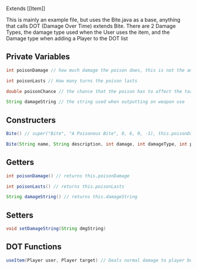 Extends [[Item]]

This is mainly an example file, but uses the Bite.java as a base, anything that calls DOT (Damage Over Time) extends Bite. There are 2 Damage Types, the damage type used when the User uses the item, and the Damage type when adding a Player to the DOT list

## Private Variables

```java
int poisonDamage // how much damage the poison does, this is not the amount of base damage the weapon does

int poisonLasts // How many turns the poison lasts

double poisonChance // the chance that the poison has to affect the target

String damageString // the string used when outputting on weapon use
```

## Constructers

```java
Bite() // super("Bite", "A Poisonous Bite", 0, 6, 0, -1), this.poisonDamage = 4; this.poisonLasts = 2; this.poisonChance = 0.3; this.damageString = " has bittin ";

Bite(String name, String description, int damage, int damageType, int poisonDamage, int poisonLasts, double poisonChance, String damageString) 
```

## Getters

```java
int poisonDamage() // returns this.poisonDamage

int poisonLasts() // returns this.poisonLasts

String damageString() // returns this.damageString
```

## Setters

```java
void setDamageString(String dmgString)
```

## DOT Functions

```java
useItem(Player user, Player target) // Deals normal damage to player but if Math.random() < the poison chance, the Target is added the Games DOT List. Game.DOTList.addPlayer(target, <the damage to deal each turn>, <the damage type, 4 in this case, with that being poison>, <the amount of turns it lasts>, <The Current Round>)
```